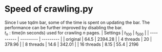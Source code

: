 # Speed of crawling.py
Since I use tqdm bar, some of the time is spent on updating the bar. The performance can be further improved by disabling the bar. \
$t_{n}$ : time(in seconds) used for crawling $n$ pages.
| Settings   | $t_{100}$ | $t_{500}$ |
| ---------- | --------- | --------- |
| original   | 64.5      | 2394.28   |
| 4 threads  | 20        | 379.96    |
| 8 threads  | 14.6      | 342.01    |
| 16 threads | 8.15      | 55.4      |
2196